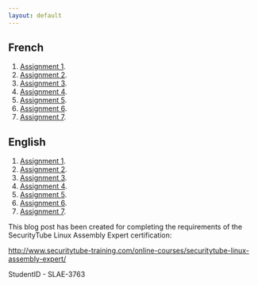 ```yaml
---
layout: default
---
```


## French ##

1. [Assignment 1](exercices/exercice_1).  
2. [Assignment 2](exercices/exercice_2).  
3. [Assignment 3](exercices/exercice_3).  
4. [Assignment 4](exercices/exercice_4).  
5. [Assignment 5](exercices/exercice_5).  
6. [Assignment 6](exercices/exercice_6).  
7. [Assignment 7](exercices/exercice_7).  

## English ##

1. [Assignment 1](exercices/exercice_1E).  
2. [Assignment 2](exercices/exercice_2E).  
3. [Assignment 3](exercices/exercice_3E).  
4. [Assignment 4](exercices/exercice_4E).  
5. [Assignment 5](exercices/exercice_5E).  
6. [Assignment 6](exercices/exercice_6E).  
7. [Assignment 7](exercices/exercice_7E).  



This blog post has been created for completing the requirements of the SecurityTube Linux Assembly Expert certification:

http://www.securitytube-training.com/online-courses/securitytube-linux-assembly-expert/

StudentID - SLAE-3763